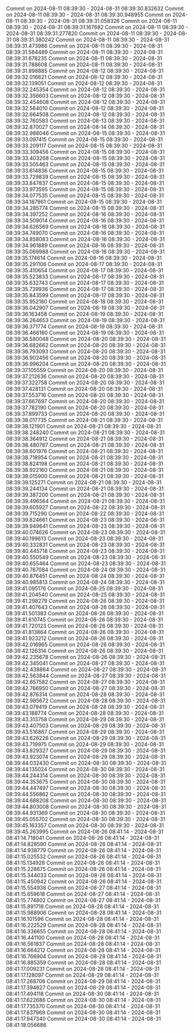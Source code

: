 Commit on 2024-08-11 08:39:30 - 2024-08-31 08:39:30.832632
Commit on 2024-08-11 08:39:30 - 2024-08-31 08:39:30.948955
Commit on 2024-08-11 08:39:30 - 2024-08-31 08:39:31.058326
Commit on 2024-08-11 08:39:30 - 2024-08-31 08:39:31.167682
Commit on 2024-08-11 08:39:30 - 2024-08-31 08:39:31.277820
Commit on 2024-08-11 08:39:30 - 2024-08-31 08:39:31.380242
Commit on 2024-08-11 08:39:30 - 2024-08-31 08:39:31.473986
Commit on 2024-08-11 08:39:30 - 2024-08-31 08:39:31.584489
Commit on 2024-08-11 08:39:30 - 2024-08-31 08:39:31.678235
Commit on 2024-08-11 08:39:30 - 2024-08-31 08:39:31.788608
Commit on 2024-08-11 08:39:30 - 2024-08-31 08:39:31.898885
Commit on 2024-08-12 08:39:30 - 2024-08-31 08:39:32.016621
Commit on 2024-08-12 08:39:30 - 2024-08-31 08:39:32.139051
Commit on 2024-08-12 08:39:30 - 2024-08-31 08:39:32.245354
Commit on 2024-08-12 08:39:30 - 2024-08-31 08:39:32.356603
Commit on 2024-08-12 08:39:30 - 2024-08-31 08:39:32.454608
Commit on 2024-08-12 08:39:30 - 2024-08-31 08:39:32.564010
Commit on 2024-08-12 08:39:30 - 2024-08-31 08:39:32.664508
Commit on 2024-08-12 08:39:30 - 2024-08-31 08:39:32.760583
Commit on 2024-08-13 08:39:30 - 2024-08-31 08:39:32.870027
Commit on 2024-08-14 08:39:30 - 2024-08-31 08:39:32.988046
Commit on 2024-08-15 08:39:30 - 2024-08-31 08:39:33.097415
Commit on 2024-08-15 08:39:30 - 2024-08-31 08:39:33.209117
Commit on 2024-08-15 08:39:30 - 2024-08-31 08:39:33.309456
Commit on 2024-08-15 08:39:30 - 2024-08-31 08:39:33.403268
Commit on 2024-08-15 08:39:30 - 2024-08-31 08:39:33.505463
Commit on 2024-08-15 08:39:30 - 2024-08-31 08:39:33.614836
Commit on 2024-08-15 08:39:30 - 2024-08-31 08:39:33.729839
Commit on 2024-08-15 08:39:30 - 2024-08-31 08:39:33.847837
Commit on 2024-08-15 08:39:30 - 2024-08-31 08:39:33.973595
Commit on 2024-08-15 08:39:30 - 2024-08-31 08:39:34.077535
Commit on 2024-08-15 08:39:30 - 2024-08-31 08:39:34.187961
Commit on 2024-08-15 08:39:30 - 2024-08-31 08:39:34.285774
Commit on 2024-08-15 08:39:30 - 2024-08-31 08:39:34.397252
Commit on 2024-08-16 08:39:30 - 2024-08-31 08:39:34.509014
Commit on 2024-08-16 08:39:30 - 2024-08-31 08:39:34.626569
Commit on 2024-08-16 08:39:30 - 2024-08-31 08:39:34.749070
Commit on 2024-08-16 08:39:30 - 2024-08-31 08:39:34.858083
Commit on 2024-08-16 08:39:30 - 2024-08-31 08:39:34.961889
Commit on 2024-08-16 08:39:30 - 2024-08-31 08:39:35.069988
Commit on 2024-08-16 08:39:30 - 2024-08-31 08:39:35.174614
Commit on 2024-08-16 08:39:30 - 2024-08-31 08:39:35.291106
Commit on 2024-08-17 08:39:30 - 2024-08-31 08:39:35.410654
Commit on 2024-08-17 08:39:30 - 2024-08-31 08:39:35.523833
Commit on 2024-08-17 08:39:30 - 2024-08-31 08:39:35.632743
Commit on 2024-08-17 08:39:30 - 2024-08-31 08:39:35.739936
Commit on 2024-08-17 08:39:30 - 2024-08-31 08:39:35.843599
Commit on 2024-08-17 08:39:30 - 2024-08-31 08:39:35.952180
Commit on 2024-08-18 08:39:30 - 2024-08-31 08:39:36.042907
Commit on 2024-08-19 08:39:30 - 2024-08-31 08:39:36.163458
Commit on 2024-08-19 08:39:30 - 2024-08-31 08:39:36.264653
Commit on 2024-08-19 08:39:30 - 2024-08-31 08:39:36.371774
Commit on 2024-08-19 08:39:30 - 2024-08-31 08:39:36.466160
Commit on 2024-08-19 08:39:30 - 2024-08-31 08:39:36.580048
Commit on 2024-08-20 08:39:30 - 2024-08-31 08:39:36.682662
Commit on 2024-08-20 08:39:30 - 2024-08-31 08:39:36.793093
Commit on 2024-08-20 08:39:30 - 2024-08-31 08:39:36.902456
Commit on 2024-08-20 08:39:30 - 2024-08-31 08:39:36.996204
Commit on 2024-08-20 08:39:30 - 2024-08-31 08:39:37.105559
Commit on 2024-08-20 08:39:30 - 2024-08-31 08:39:37.212636
Commit on 2024-08-20 08:39:30 - 2024-08-31 08:39:37.322758
Commit on 2024-08-20 08:39:30 - 2024-08-31 08:39:37.428131
Commit on 2024-08-20 08:39:30 - 2024-08-31 08:39:37.553716
Commit on 2024-08-20 08:39:30 - 2024-08-31 08:39:37.667697
Commit on 2024-08-20 08:39:30 - 2024-08-31 08:39:37.782190
Commit on 2024-08-20 08:39:30 - 2024-08-31 08:39:37.899733
Commit on 2024-08-20 08:39:30 - 2024-08-31 08:39:38.017735
Commit on 2024-08-21 08:39:30 - 2024-08-31 08:39:38.121901
Commit on 2024-08-21 08:39:30 - 2024-08-31 08:39:38.248240
Commit on 2024-08-21 08:39:30 - 2024-08-31 08:39:38.364912
Commit on 2024-08-21 08:39:30 - 2024-08-31 08:39:38.480767
Commit on 2024-08-21 08:39:30 - 2024-08-31 08:39:38.601976
Commit on 2024-08-21 08:39:30 - 2024-08-31 08:39:38.718954
Commit on 2024-08-21 08:39:30 - 2024-08-31 08:39:38.824198
Commit on 2024-08-21 08:39:30 - 2024-08-31 08:39:38.922160
Commit on 2024-08-21 08:39:30 - 2024-08-31 08:39:39.015900
Commit on 2024-08-21 08:39:30 - 2024-08-31 08:39:39.125271
Commit on 2024-08-21 08:39:30 - 2024-08-31 08:39:39.244134
Commit on 2024-08-21 08:39:30 - 2024-08-31 08:39:39.387200
Commit on 2024-08-21 08:39:30 - 2024-08-31 08:39:39.496564
Commit on 2024-08-21 08:39:30 - 2024-08-31 08:39:39.605927
Commit on 2024-08-22 08:39:30 - 2024-08-31 08:39:39.715290
Commit on 2024-08-22 08:39:30 - 2024-08-31 08:39:39.824661
Commit on 2024-08-23 08:39:30 - 2024-08-31 08:39:39.949641
Commit on 2024-08-23 08:39:30 - 2024-08-31 08:39:40.074626
Commit on 2024-08-23 08:39:30 - 2024-08-31 08:39:40.199613
Commit on 2024-08-23 08:39:30 - 2024-08-31 08:39:40.332831
Commit on 2024-08-23 08:39:30 - 2024-08-31 08:39:40.445718
Commit on 2024-08-23 08:39:30 - 2024-08-31 08:39:40.550549
Commit on 2024-08-23 08:39:30 - 2024-08-31 08:39:40.655464
Commit on 2024-08-23 08:39:30 - 2024-08-31 08:39:40.767084
Commit on 2024-08-24 08:39:30 - 2024-08-31 08:39:40.876451
Commit on 2024-08-24 08:39:30 - 2024-08-31 08:39:40.985813
Commit on 2024-08-24 08:39:30 - 2024-08-31 08:39:41.095176
Commit on 2024-08-25 08:39:30 - 2024-08-31 08:39:41.204540
Commit on 2024-08-25 08:39:30 - 2024-08-31 08:39:41.298279
Commit on 2024-08-26 08:39:30 - 2024-08-31 08:39:41.407643
Commit on 2024-08-26 08:39:30 - 2024-08-31 08:39:41.501383
Commit on 2024-08-26 08:39:30 - 2024-08-31 08:39:41.610745
Commit on 2024-08-26 08:39:30 - 2024-08-31 08:39:41.720123
Commit on 2024-08-26 08:39:30 - 2024-08-31 08:39:41.813864
Commit on 2024-08-26 08:39:30 - 2024-08-31 08:39:41.923212
Commit on 2024-08-26 08:39:30 - 2024-08-31 08:39:42.016965
Commit on 2024-08-26 08:39:30 - 2024-08-31 08:39:42.126314
Commit on 2024-08-26 08:39:30 - 2024-08-31 08:39:42.235678
Commit on 2024-08-26 08:39:30 - 2024-08-31 08:39:42.345041
Commit on 2024-08-27 08:39:30 - 2024-08-31 08:39:42.438864
Commit on 2024-08-27 08:39:30 - 2024-08-31 08:39:42.563844
Commit on 2024-08-27 08:39:30 - 2024-08-31 08:39:42.657582
Commit on 2024-08-27 08:39:30 - 2024-08-31 08:39:42.766950
Commit on 2024-08-27 08:39:30 - 2024-08-31 08:39:42.876314
Commit on 2024-08-28 08:39:30 - 2024-08-31 08:39:42.985672
Commit on 2024-08-28 08:39:30 - 2024-08-31 08:39:43.079419
Commit on 2024-08-28 08:39:30 - 2024-08-31 08:39:43.188774
Commit on 2024-08-28 08:39:30 - 2024-08-31 08:39:43.313758
Commit on 2024-08-29 08:39:30 - 2024-08-31 08:39:43.407503
Commit on 2024-08-29 08:39:30 - 2024-08-31 08:39:43.516867
Commit on 2024-08-29 08:39:30 - 2024-08-31 08:39:43.626226
Commit on 2024-08-29 08:39:30 - 2024-08-31 08:39:43.719975
Commit on 2024-08-29 08:39:30 - 2024-08-31 08:39:43.829327
Commit on 2024-08-29 08:39:30 - 2024-08-31 08:39:43.923074
Commit on 2024-08-29 08:39:30 - 2024-08-31 08:39:44.032430
Commit on 2024-08-30 08:39:30 - 2024-08-31 08:39:44.135024
Commit on 2024-08-30 08:39:30 - 2024-08-31 08:39:44.244314
Commit on 2024-08-30 08:39:30 - 2024-08-31 08:39:44.353675
Commit on 2024-08-30 08:39:30 - 2024-08-31 08:39:44.447497
Commit on 2024-08-30 08:39:30 - 2024-08-31 08:39:44.556862
Commit on 2024-08-30 08:39:30 - 2024-08-31 08:39:44.688208
Commit on 2024-08-30 08:39:30 - 2024-08-31 08:39:44.803008
Commit on 2024-08-30 08:39:30 - 2024-08-31 08:39:44.931369
Commit on 2024-08-30 08:39:30 - 2024-08-31 08:39:45.055702
Commit on 2024-08-30 08:39:30 - 2024-08-31 08:39:45.163357
Commit on 2024-08-30 08:39:30 - 2024-08-31 08:39:45.263995
Commit on 2024-08-26 08:41:14 - 2024-08-31 08:41:14.718041
Commit on 2024-08-26 08:41:14 - 2024-08-31 08:41:14.828590
Commit on 2024-08-26 08:41:14 - 2024-08-31 08:41:14.938779
Commit on 2024-08-26 08:41:14 - 2024-08-31 08:41:15.025532
Commit on 2024-08-26 08:41:14 - 2024-08-31 08:41:15.134928
Commit on 2024-08-26 08:41:14 - 2024-08-31 08:41:15.228675
Commit on 2024-08-26 08:41:14 - 2024-08-31 08:41:15.344033
Commit on 2024-08-26 08:41:14 - 2024-08-31 08:41:15.450942
Commit on 2024-08-26 08:41:14 - 2024-08-31 08:41:15.554938
Commit on 2024-08-27 08:41:14 - 2024-08-31 08:41:15.659618
Commit on 2024-08-27 08:41:14 - 2024-08-31 08:41:15.774802
Commit on 2024-08-27 08:41:14 - 2024-08-31 08:41:15.891718
Commit on 2024-08-28 08:41:14 - 2024-08-31 08:41:15.988906
Commit on 2024-08-28 08:41:14 - 2024-08-31 08:41:16.101596
Commit on 2024-08-28 08:41:14 - 2024-08-31 08:41:16.222529
Commit on 2024-08-28 08:41:14 - 2024-08-31 08:41:16.336655
Commit on 2024-08-28 08:41:14 - 2024-08-31 08:41:16.441100
Commit on 2024-08-28 08:41:14 - 2024-08-31 08:41:16.561837
Commit on 2024-08-28 08:41:14 - 2024-08-31 08:41:16.664212
Commit on 2024-08-28 08:41:14 - 2024-08-31 08:41:16.766904
Commit on 2024-08-28 08:41:14 - 2024-08-31 08:41:16.885359
Commit on 2024-08-28 08:41:14 - 2024-08-31 08:41:17.009231
Commit on 2024-08-28 08:41:14 - 2024-08-31 08:41:17.128097
Commit on 2024-08-29 08:41:14 - 2024-08-31 08:41:17.268706
Commit on 2024-08-29 08:41:14 - 2024-08-31 08:41:17.394627
Commit on 2024-08-29 08:41:14 - 2024-08-31 08:41:17.494118
Commit on 2024-08-30 08:41:14 - 2024-08-31 08:41:17.622686
Commit on 2024-08-30 08:41:14 - 2024-08-31 08:41:17.735370
Commit on 2024-08-30 08:41:14 - 2024-08-31 08:41:17.837969
Commit on 2024-08-30 08:41:14 - 2024-08-31 08:41:17.947340
Commit on 2024-08-30 08:41:14 - 2024-08-31 08:41:18.056686
